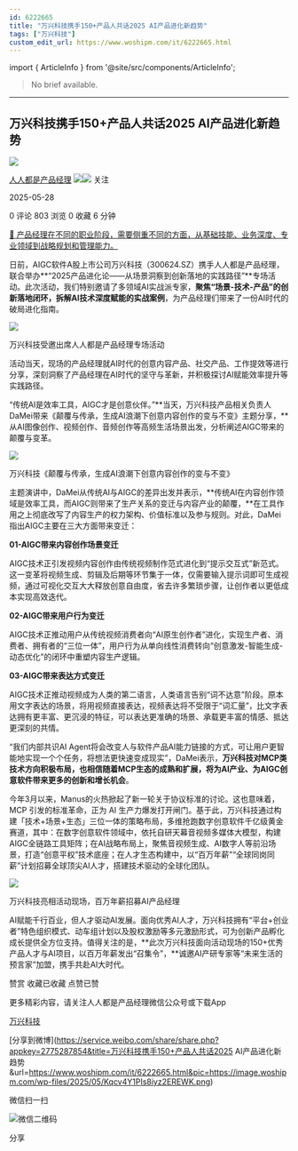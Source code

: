```yaml
---
id: 6222665
title: "万兴科技携手150+产品人共话2025 AI产品进化新趋势"
tags: ["万兴科技"]
custom_edit_url: https://www.woshipm.com/it/6222665.html
---
```

import { ArticleInfo } from '@site/src/components/ArticleInfo';

<ArticleInfo
    author="人人都是产品经理"
    authorLink="https://www.woshipm.com/u/1554"
    published="2025-05-28"
    views={803}
    comments={0}
    collects={0}
/>

> No brief available.

---

## 万兴科技携手150+产品人共话2025 AI产品进化新趋势

[![](https://image.woshipm.com/wp-files/2017/10/APP-168.png!/both/72x72)](https://www.woshipm.com/u/1554)

[人人都是产品经理](https://www.woshipm.com/u/1554) ![](https://static.woshipm.com/tag/1125_1@2x.png)![](https://static.woshipm.com/tag/1201_1@2x.png) 关注

2025-05-28

0 评论 803 浏览 0 收藏 6 分钟

[🔗 产品经理在不同的职业阶段，需要侧重不同的方面，从基础技能、业务深度、专业领域到战略规划和管理能力。](https://ke.qidianla.com/courses/90pm)

日前，AIGC软件A股上市公司万兴科技（300624.SZ）携手人人都是产品经理，联合举办**“2025产品进化论——从场景洞察到创新落地的实践路径”**专场活动。此次活动，我们特别邀请了多领域AI实战派专家，**聚焦“场景-技术-产品”的创新落地闭环，拆解AI技术深度赋能的实战案例**，为产品经理们带来了一份AI时代的破局进化指南。

![](https://image.woshipm.com/wp-files/2025/05/Kqcv4Y1PIs8iyz2EREWK.png)

万兴科技受邀出席人人都是产品经理专场活动

活动当天，现场的产品经理就AI时代的创意内容产品、社交产品、工作提效等进行分享，深刻洞察了产品经理在AI时代的坚守与革新，并积极探讨AI赋能效率提升等实践路径。

“传统AI是效率工具，AIGC才是创意伙伴。”**当天，万兴科技产品相关负责人DaMei带来《颠覆与传承，生成AI浪潮下创意内容创作的变与不变》主题分享，**从AI图像创作、视频创作、音频创作等高频生活场景出发，分析阐述AIGC带来的颠覆与变革。

![](https://image.woshipm.com/wp-files/2025/05/Qas8bRTsyKKauSxPjCmz.png)

万兴科技《颠覆与传承，生成AI浪潮下创意内容创作的变与不变》

主题演讲中，DaMei从传统AI与AIGC的差异出发并表示，**传统AI在内容创作领域是效率工具，而AIGC则带来了生产关系的变迁与内容产业的颠覆，**在工具作用之上彻底改写了内容生产的权力架构、价值标准以及参与规则。对此，DaMei指出AIGC主要在三大方面带来变迁：

**01-AIGC带来内容创作场景变迁**

AIGC技术正引发视频内容创作由传统视频制作范式进化到“提示交互式”新范式。这一变革将视频生成、剪辑及后期等环节集于一体，仅需要输入提示词即可生成视频，通过可视化交互大大释放创意自由度，省去许多繁琐步骤，让创作者以更低成本实现高效迭代。

**02-AIGC带来用户行为变迁**

AIGC技术正推动用户从传统视频消费者向“AI原生创作者”进化，实现生产者、消费者、拥有者的“三位一体”，用户行为从单向线性消费转向“创意激发-智能生成-动态优化”的闭环中重塑内容生产逻辑。

**03-AIGC带来表达方式变迁**

AIGC技术正推动视频成为人类的第二语言，人类语言告别“词不达意”阶段。原本用文字表达的场景，将用视频直接表达，视频表达将不受限于“词汇量”，比文字表达拥有更丰富、更沉浸的特征，可以表达更准确的场景、承载更丰富的情感、抵达更深刻的共情。

“我们内部共识AI Agent将会改变人与软件产品AI能力链接的方式，可让用户更智能地实现一个个任务，将想法更快速变成现实”，DaMei表示，**万兴科技对MCP类技术方向积极布局，也相信随着MCP生态的成熟和扩展，将为AI产业、为AIGC创意软件带来更多的创新和增长机会**。

今年3月以来，Manus的火热掀起了新一轮关于协议标准的讨论。这也意味着，MCP 引发的标准革命，正为 AI 生产力爆发打开闸门。基于此，万兴科技通过构建「技术+场景+生态」三位一体的策略布局，多维抢跑数字创意软件千亿级黄金赛道，其中：在数字创意软件领域中，依托自研天幕音视频多媒体大模型，构建AIGC全链路工具矩阵；在AI战略布局上，聚焦音视频生成、AI数字人等前沿场景，打造“创意平权”技术底座；在人才生态构建中，以“百万年薪”“全球同岗同薪”计划招募全球顶尖AI人才，搭建技术驱动的全球化团队。

![](https://image.woshipm.com/wp-files/2025/05/g4qhBm6J8PeI1E9RjMDd.png)

万兴科技亮相活动现场，百万年薪招募AI产品经理

AI赋能千行百业，但人才驱动AI发展。面向优秀AI人才，万兴科技拥有“平台+创业者”特色组织模式、动车组计划以及股权激励等多元激励形式，可为创新产品孵化成长提供全方位支持。值得关注的是，**此次万兴科技面向活动现场的150+优秀产品人才与AI项目，以百万年薪发出“召集令”，**诚邀AI产研专家等“未来生活的预言家”加盟，携手共赴AI大时代。

赞赏 收藏已收藏 点赞已赞

更多精彩内容，请关注人人都是产品经理微信公众号或下载App

[万兴科技](https://www.woshipm.com/tag/%e4%b8%87%e5%85%b4%e7%a7%91%e6%8a%80)

[分享到微博](https://service.weibo.com/share/share.php?appkey=2775287854&title=万兴科技携手150+产品人共话2025 AI产品进化新趋势&url=https://www.woshipm.com/it/6222665.html&pic=https://image.woshipm.com/wp-files/2025/05/Kqcv4Y1PIs8iyz2EREWK.png)

微信扫一扫

![微信二维码](https://api.pwmqr.com/qrcode/create/?url=https://www.woshipm.com/it/6222665.html)

分享